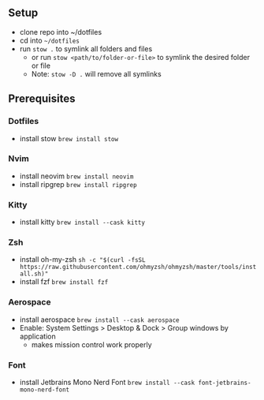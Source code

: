 ## Setup
- clone repo into ~/dotfiles
- cd into `~/dotfiles`
- run `stow .` to symlink all folders and files
    - or run `stow <path/to/folder-or-file>` to symlink the desired folder or file
    - Note: `stow -D .` will remove all symlinks

## Prerequisites

### Dotfiles
- install stow `brew install stow`

### Nvim
- install neovim `brew install neovim`
- install ripgrep `brew install ripgrep`

### Kitty
- install kitty `brew install --cask kitty`

### Zsh 
- install oh-my-zsh ```sh -c "$(curl -fsSL https://raw.githubusercontent.com/ohmyzsh/ohmyzsh/master/tools/install.sh)"```
- install fzf `brew install fzf`

### Aerospace
- install aerospace `brew install --cask aerospace`
- Enable: System Settings > Desktop & Dock > Group windows by application
    - makes mission control work properly

### Font
- install Jetbrains Mono Nerd Font `brew install --cask font-jetbrains-mono-nerd-font`
